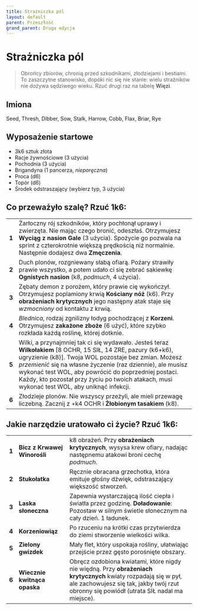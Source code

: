 ```yaml
---
title: Strażniczka pól
layout: default
parent: Przeszłość
grand_parent: Druga edycja
---
```


# Strażniczka pól

> Obrońcy zbiorów, chronią przed szkodnikami, złodziejami i bestiami. To zaszczytne stanowisko, dopóki nic się nie stanie: wielu strażników nie dożywa sędziwego wieku. Rzuć drugi raz na tabelę **Więzi**. 

## Imiona

Seed, Thresh, Dibber, Sow, Stalk, Harrow, Cobb, Flax, Briar, Rye 

## Wyposażenie startowe

- 3k6 sztuk złota
- Racje żywnościowe (3 użycia)
- Pochodnia (3 użycia) 
- Brigandyna (1 pancerza, _nieporęczna_)
- Proca (d6)
- Topór (d6)
- Środek odstraszający (wybierz typ, 3 użycia)
 
## Co przeważyło szalę? Rzuć 1k6:

|       |                                                                                                                                                                                                                                                                                           |
| ----- | ----------------------------------------------------------------------------------------------------------------------------------------------------------------------------------------------------------------------------------------------------------------------------------------- |
| **1** | Żarłoczny rój szkodników, który pochłonął uprawy i zwierzęta. Nie mając czego bronić, odeszłaś. Otrzymujesz **Wyciąg z nasion Gale** (3 użycia).  Spożycie go pozwala na sprint z czterokrotnie większą prędkością niż normalnie. Następnie dodajesz dwa **Zmęczenia**.                                     |
| **2** | Duch plonów, rozgniewany słabą ofiarą. Pożary strawiły prawie wszystko, a potem udało ci się zebrać sakiewkę **Ognistych nasion** (k8, _podmuch_, 4 użycia).                                                           |
| **3** | Zębaty demon z porożem, który prawie cię wykończył. Otrzymujesz poplamiony krwią **Kościany nóż** (k6). Przy **obrażeniach krytycznych** jego następny atak staje się _wzmocniony_ od kontaktu z krwią.                                        |
| **4** | _Blednica_, rodzaj zgnilizny łodyg pochodzącej z **Korzeni**. Otrzymujesz **zakażone zboże** (6 użyć), które szybko rozkłada każdą roślinę, której dotknie.           |
| **5** | Wilki, a przynajmniej tak ci się wydawało. Jesteś teraz **Wilkołakiem** [8 OCHR, 15 SIŁ, 14 ZRE, pazury (k6+k6), ugryzienie (k8)]. Twoja WOL pozostaje bez zmian. Możesz _przemienić_ się na własne życzenie (raz dziennie), ale musisz wykonać test WOL, aby powrócić do poprzedniej postaci. Każdy, kto pozostał przy życiu po twoich atakach, musi wykonać test WOL, aby uniknąć infekcji. |
| **6** | Złodzieje plonów. Nie wszyscy przeżyli, ale mieli przewagę liczebną. Zacznij z +k4 OCHR i **Żłobionym tasakiem** (k8).                                         |

## Jakie narzędzie uratowało ci życie? Rzuć 1k6:

|       |                    |                                                                                                                                                                        |
| ----- | ------------------ | ---------------------------------------------------------------------------------------------------------------------------------------------------------------------- |
| **1** | **Bicz z Krwawej Winorośli** | k8 obrażeń. Przy **obrażeniach krytycznych**, wysysa krew ofiary, nadając następnemu atakowi broni cechę _podmuch_.                                                 |
| **2** | **Stukołatka** | Ręcznie obracana grzechotka, która emituje głośny dźwięk, odstraszający większość stworzeń.                                                                                        |
| **3** | **Laska słoneczna**      | Zapewnia wystarczającą ilość ciepła i światła przez godzinę. **Doładowanie**: Pozostaw w silnym świetle słonecznym na cały dzień. 1 ładunek.                                                       |
| **4** | **Korzeniowiąz**    | Po rzuceniu na krótki czas przytwierdza do ziemi stworzenie wielkości wilka.                                                                                         |
| **5** | **Zielony gwizdek**   |  Mały flet, który uspokaja rośliny, ułatwiając przejście przez gęsto porośnięte obszary.                                                                 |
| **6** | **Wiecznie kwitnąca opaska** | Obręcz ozdobiona kwiatami, które nigdy nie więdną. Przy **obrażeniach krytycznych** kwiaty rozpadają się w pył, ale zachowujesz się tak, jakby twój rzut obronny się powiódł (utrata SIŁ nadal ma miejsce). |
